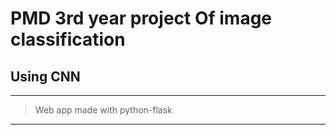 # PMD 3rd year project Of image classification
## Using CNN

---

> Web app made with python-flask

---

